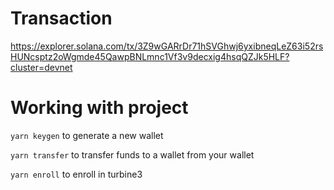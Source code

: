 # Transaction

https://explorer.solana.com/tx/3Z9wGARrDr71hSVGhwj6yxibneqLeZ63i52rsHUNcsptz2oWgmde45QawpBNLmnc1Vf3v9decxig4hsqQZJk5HLF?cluster=devnet

# Working with project

`yarn keygen` to generate a new wallet

`yarn transfer` to transfer funds to a wallet from your wallet

`yarn enroll` to enroll in turbine3
